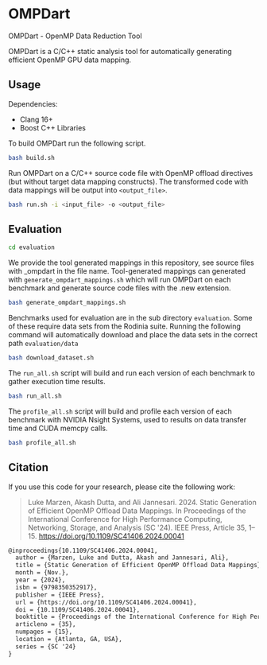 # OMPDart
OMPDart - OpenMP Data Reduction Tool

OMPDart is a C/C++ static analysis tool for automatically generating efficient OpenMP GPU data mapping.


## Usage

Dependencies:
- Clang 16+
- Boost C++ Libraries

To build OMPDart run the following script.
```bash
bash build.sh
```

Run OMPDart on a C/C++ source code file with OpenMP offload directives (but without target data mapping constructs). The transformed code with data mappings will be output into `<output_file>`.
```bash
bash run.sh -i <input_file> -o <output_file>
```


## Evaluation

```bash
cd evaluation
```

We provide the tool generated mappings in this repository, see source files with _ompdart in the file name. Tool-generated mappings can generated with `generate_ompdart_mappings.sh` which will run OMPDart on each benchmark and generate source code files with the .new extension.
```bash
bash generate_ompdart_mappings.sh
```

Benchmarks used for evaluation are in the sub directory `evaluation`. Some of these require data sets from the Rodinia suite.
Running the following command will automatically download and place the data sets in the correct path `evaluation/data`
```bash
bash download_dataset.sh
```

The `run_all.sh` script will build and run each version of each benchmark to gather execution time results.
```bash
bash run_all.sh
```

The `profile_all.sh` script will build and profile each version of each benchmark with NVIDIA Nsight Systems, used to results on data transfer time and CUDA memcpy calls.
```bash
bash profile_all.sh
```

## Citation

If you use this code for your research, please cite the following work:

> Luke Marzen, Akash Dutta, and Ali Jannesari. 2024. Static Generation of Efficient OpenMP Offload Data Mappings. In Proceedings of the International Conference for High Performance Computing, Networking, Storage, and Analysis (SC '24). IEEE Press, Article 35, 1–15. https://doi.org/10.1109/SC41406.2024.00041

```tex
@inproceedings{10.1109/SC41406.2024.00041,
  author = {Marzen, Luke and Dutta, Akash and Jannesari, Ali},
  title = {Static Generation of Efficient OpenMP Offload Data Mappings},
  month = {Nov.},
  year = {2024},
  isbn = {9798350352917},
  publisher = {IEEE Press},
  url = {https://doi.org/10.1109/SC41406.2024.00041},
  doi = {10.1109/SC41406.2024.00041},
  booktitle = {Proceedings of the International Conference for High Performance Computing, Networking, Storage, and Analysis},
  articleno = {35},
  numpages = {15},
  location = {Atlanta, GA, USA},
  series = {SC '24}
}
```
